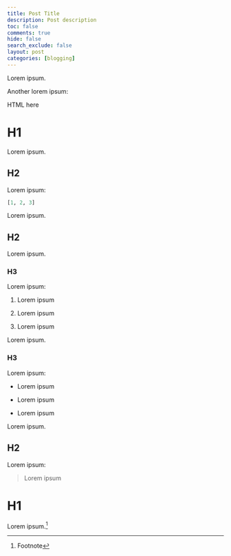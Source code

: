 ```yaml
---
title: Post Title
description: Post description
toc: false
comments: true
hide: false
search_exclude: false
layout: post
categories: [blogging]
---
```



Lorem ipsum.

Another lorem ipsum:

<div class="" style="margin-bottom: 20px;">HTML here</div>

# H1

Lorem ipsum.

## H2

Lorem ipsum:

```python
[1, 2, 3]
```

Lorem ipsum.

## H2

Lorem ipsum.

### H3

Lorem ipsum:

  1. Lorem ipsum

  2. Lorem ipsum

  3. Lorem ipsum

Lorem ipsum.

### H3

Lorem ipsum:

  - Lorem ipsum

  - Lorem ipsum

  - Lorem ipsum

Lorem ipsum.

## H2

Lorem ipsum:

> Lorem ipsum

# H1

Lorem ipsum.[^1]


[^1]: Footnote
